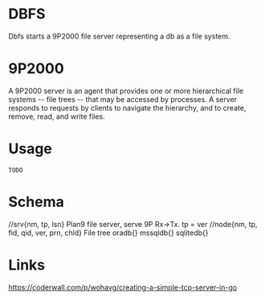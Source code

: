 # DBFS

Dbfs starts a 9P2000 file server representing a db as a file system.

# 9P2000

A 9P2000 server is an agent that provides one or more hierarchical
file systems -- file trees -- that may be accessed by processes. A
server responds to requests by clients to navigate the hierarchy, and
to create, remove, read, and write files.

# Usage

    TODO

# Schema
//srv{nm, tp, lsn} Plan9 file server, serve 9P Rx->Tx. tp = ver
//node{nm, tp, fid, qid, ver, prn, chld} File tree
oradb{}
mssqldb{}
sqlitedb{}

# Links
https://coderwall.com/p/wohavg/creating-a-simple-tcp-server-in-go
